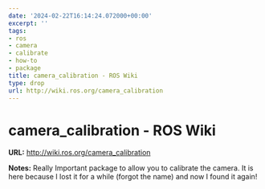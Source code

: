 ```yaml
---
date: '2024-02-22T16:14:24.072000+00:00'
excerpt: ''
tags:
- ros
- camera
- calibrate
- how-to
- package
title: camera_calibration - ROS Wiki
type: drop
url: http://wiki.ros.org/camera_calibration
---
```


# camera_calibration - ROS Wiki

**URL:** http://wiki.ros.org/camera_calibration

**Notes:**
Really Important package to allow you to calibrate the camera. It is here because I lost it for a while (forgot the name) and now I found it again!

